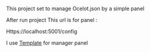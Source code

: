 This project set to manage Ocelot.json by a simple panel

After run project This url is for panel : 

Https://localhost:5001/config

I use <a href="https://github.com/BootstrapDash/corona-free-dark-bootstrap-admin-template">Template</a> for manager panel